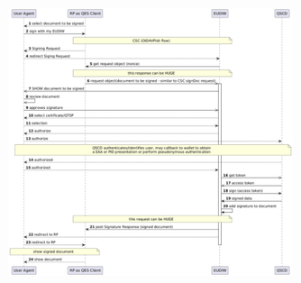 ![Alt text](https://github.com/tlodderstedt/eudiw_advanced/blob/main/out/qes/eudiw_is_sca/oid4vp_alike/oid4vpish_based_on_csc/oid4vpish_based_on_csc.png "QES with OpenID4VP alike new protocol based on CSC")